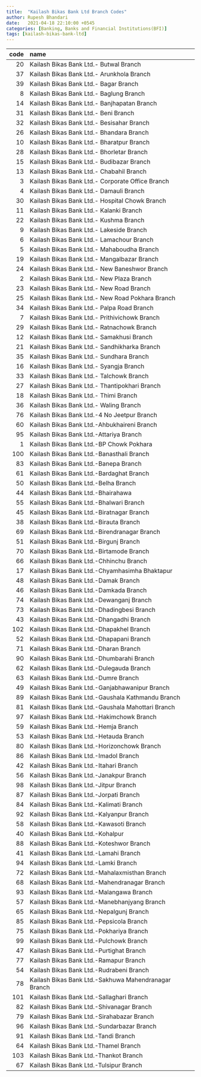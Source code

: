 ```yaml
---
title:  "Kailash Bikas Bank Ltd Branch Codes"
author: Rupesh Bhandari
date:   2021-04-18 22:10:00 +0545
categories: [Banking, Banks and Financial Institutions(BFI)]
tags: [kailash-bikas-bank-ltd]
---
```


|   code | name                                                 |
|-------:|:-----------------------------------------------------|
|     20 | Kailash Bikas Bank Ltd.-  Butwal Branch              |
|     37 | Kailash Bikas Bank Ltd.- Arunkhola Branch            |
|     39 | Kailash Bikas Bank Ltd.- Bagar Branch                |
|      8 | Kailash Bikas Bank Ltd.- Baglung Branch              |
|     14 | Kailash Bikas Bank Ltd.- Banjhapatan Branch          |
|     31 | Kailash Bikas Bank Ltd.- Beni Branch                 |
|     32 | Kailash Bikas Bank Ltd.- Besisahar Branch            |
|     26 | Kailash Bikas Bank Ltd.- Bhandara Branch             |
|     10 | Kailash Bikas Bank Ltd.- Bharatpur Branch            |
|     28 | Kailash Bikas Bank Ltd.- Bhorletar Branch            |
|     15 | Kailash Bikas Bank Ltd.- Budibazar Branch            |
|     13 | Kailash Bikas Bank Ltd.- Chabahil Branch             |
|      3 | Kailash Bikas Bank Ltd.- Corporate Office Branch     |
|      4 | Kailash Bikas Bank Ltd.- Damauli Branch              |
|     30 | Kailash Bikas Bank Ltd.- Hospital Chowk Branch       |
|     11 | Kailash Bikas Bank Ltd.- Kalanki Branch              |
|     22 | Kailash Bikas Bank Ltd.- Kushma Branch               |
|      9 | Kailash Bikas Bank Ltd.- Lakeside Branch             |
|      6 | Kailash Bikas Bank Ltd.- Lamachour Branch            |
|      5 | Kailash Bikas Bank Ltd.- Mahaboudha Branch           |
|     19 | Kailash Bikas Bank Ltd.- Mangalbazar Branch          |
|     24 | Kailash Bikas Bank Ltd.- New Baneshwor Branch        |
|      2 | Kailash Bikas Bank Ltd.- New Plaza Branch            |
|     23 | Kailash Bikas Bank Ltd.- New Road Branch             |
|     25 | Kailash Bikas Bank Ltd.- New Road Pokhara  Branch    |
|     34 | Kailash Bikas Bank Ltd.- Palpa Road Branch           |
|      7 | Kailash Bikas Bank Ltd.- Prithivichowk Branch        |
|     29 | Kailash Bikas Bank Ltd.- Ratnachowk Branch           |
|     12 | Kailash Bikas Bank Ltd.- Samakhusi Branch            |
|     21 | Kailash Bikas Bank Ltd.- Sandhikharka Branch         |
|     35 | Kailash Bikas Bank Ltd.- Sundhara Branch             |
|     16 | Kailash Bikas Bank Ltd.- Syangja Branch              |
|     33 | Kailash Bikas Bank Ltd.- Talchowk Branch             |
|     27 | Kailash Bikas Bank Ltd.- Thantipokhari Branch        |
|     18 | Kailash Bikas Bank Ltd.- Thimi Branch                |
|     36 | Kailash Bikas Bank Ltd.- Waling Branch               |
|     76 | Kailash Bikas Bank Ltd.-4 No Jeetpur Branch          |
|     60 | Kailash Bikas Bank Ltd.-Ahbukhaireni Branch          |
|     95 | Kailash Bikas Bank Ltd.-Attariya Branch              |
|      1 | Kailash Bikas Bank Ltd.-BP Chowk Pokhara             |
|    100 | Kailash Bikas Bank Ltd.-Banasthali Branch            |
|     83 | Kailash Bikas Bank Ltd.-Banepa Branch                |
|     61 | Kailash Bikas Bank Ltd.-Bardaghat Branch             |
|     50 | Kailash Bikas Bank Ltd.-Belha Branch                 |
|     44 | Kailash Bikas Bank Ltd.-Bhairahawa                   |
|     55 | Kailash Bikas Bank Ltd.-Bhalwari Branch              |
|     45 | Kailash Bikas Bank Ltd.-Biratnagar Branch            |
|     38 | Kailash Bikas Bank Ltd.-Birauta Branch               |
|     69 | Kailash Bikas Bank Ltd.-Birendranagar Branch         |
|     51 | Kailash Bikas Bank Ltd.-Birgunj Branch               |
|     70 | Kailash Bikas Bank Ltd.-Birtamode Branch             |
|     66 | Kailash Bikas Bank Ltd.-Chhinchu Branch              |
|     17 | Kailash Bikas Bank Ltd.-Chyamhasimha Bhaktapur       |
|     48 | Kailash Bikas Bank Ltd.-Damak Branch                 |
|     46 | Kailash Bikas Bank Ltd.-Damkada Branch               |
|     74 | Kailash Bikas Bank Ltd.-Dewanganj Branch             |
|     73 | Kailash Bikas Bank Ltd.-Dhadingbesi Branch           |
|     43 | Kailash Bikas Bank Ltd.-Dhangadhi Branch             |
|    102 | Kailash Bikas Bank Ltd.-Dhapakhel Branch             |
|     52 | Kailash Bikas Bank Ltd.-Dhapapani Branch             |
|     71 | Kailash Bikas Bank Ltd.-Dharan Branch                |
|     90 | Kailash Bikas Bank Ltd.-Dhumbarahi Branch            |
|     62 | Kailash Bikas Bank Ltd.-Dulegauda Branch             |
|     63 | Kailash Bikas Bank Ltd.-Dumre Branch                 |
|     49 | Kailash Bikas Bank Ltd.-Ganjabhawanipur Branch       |
|     89 | Kailash Bikas Bank Ltd.-Gaushala Kathmandu Branch    |
|     81 | Kailash Bikas Bank Ltd.-Gaushala Mahottari Branch    |
|     97 | Kailash Bikas Bank Ltd.-Hakimchowk Branch            |
|     59 | Kailash Bikas Bank Ltd.-Hemja Branch                 |
|     53 | Kailash Bikas Bank Ltd.-Hetauda Branch               |
|     80 | Kailash Bikas Bank Ltd.-Horizonchowk Branch          |
|     86 | Kailash Bikas Bank Ltd.-Imadol Branch                |
|     42 | Kailash Bikas Bank Ltd.-Itahari Branch               |
|     56 | Kailash Bikas Bank Ltd.-Janakpur Branch              |
|     98 | Kailash Bikas Bank Ltd.-Jitpur Branch                |
|     87 | Kailash Bikas Bank Ltd.-Jorpati Branch               |
|     84 | Kailash Bikas Bank Ltd.-Kalimati Branch              |
|     92 | Kailash Bikas Bank Ltd.-Kalyanpur Branch             |
|     58 | Kailash Bikas Bank Ltd.-Kawasoti Branch              |
|     40 | Kailash Bikas Bank Ltd.-Kohalpur                     |
|     88 | Kailash Bikas Bank Ltd.-Koteshwor Branch             |
|     41 | Kailash Bikas Bank Ltd.-Lamahi Branch                |
|     94 | Kailash Bikas Bank Ltd.-Lamki Branch                 |
|     72 | Kailash Bikas Bank Ltd.-Mahalaxmisthan Branch        |
|     68 | Kailash Bikas Bank Ltd.-Mahendranagar Branch         |
|     93 | Kailash Bikas Bank Ltd.-Malangawa Branch             |
|     57 | Kailash Bikas Bank Ltd.-Manebhanjyang Branch         |
|     65 | Kailash Bikas Bank Ltd.-Nepalgunj Branch             |
|     85 | Kailash Bikas Bank Ltd.-Pepsicola Branch             |
|     75 | Kailash Bikas Bank Ltd.-Pokhariya Branch             |
|     99 | Kailash Bikas Bank Ltd.-Pulchowk Branch              |
|     47 | Kailash Bikas Bank Ltd.-Purtighat Branch             |
|     77 | Kailash Bikas Bank Ltd.-Ramapur Branch               |
|     54 | Kailash Bikas Bank Ltd.-Rudrabeni Branch             |
|     78 | Kailash Bikas Bank Ltd.-Sakhuwa Mahendranagar Branch |
|    101 | Kailash Bikas Bank Ltd.-Sallaghari Branch            |
|     82 | Kailash Bikas Bank Ltd.-Shivanagar Branch            |
|     79 | Kailash Bikas Bank Ltd.-Sirahabazar Branch           |
|     96 | Kailash Bikas Bank Ltd.-Sundarbazar Branch           |
|     91 | Kailash Bikas Bank Ltd.-Tandi Branch                 |
|     64 | Kailash Bikas Bank Ltd.-Thamel Branch                |
|    103 | Kailash Bikas Bank Ltd.-Thankot Branch               |
|     67 | Kailash Bikas Bank Ltd.-Tulsipur Branch              |